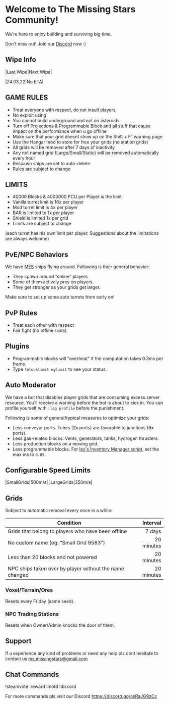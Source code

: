 # Welcome to The Missing Stars Community!

We're here to enjoy building and surviving big time.

Don't miss out! Join our [Discord](https://discord.gg/asRaJG9zCc) now :)

## Wipe Info

|Last Wipe|Next Wipe|

|24.03.22|No ETA|

## GAME RULES

- Treat everyone with respect, do not insult players
- No exploit using
- You cannot build underground and not on asteroids
- Turn off Projections & Programmable Block and all stuff that cause impact on the performance when u go offline
- Make sure that your grid doesnt show up on the Shift + F1 warning page
- Use the Hangar mod to store for free your grids (no station grids)
- All grids will be removed after 7 days of inactivity
- Any not named grid (Large/Small/Static) will be removed automatically every hour
- Respawn ships are set to auto-delete
- Rules are subject to change

## LIMITS

- 40000 Blocks & 4000000 PCU per Player is the limit
- Vanilla turret limit is 16x per player
- Mod turret limit is 4x per player
- BAR is limited to 1x per player
- Shield is limited 1x per grid
- Limits are subject to change

(each turret has his own limit per player. Suggestions about the limitations are always welcome) 

## PvE/NPC Behaviors

We have [MES](https://steamcommunity.com/workshop/filedetails/?id=1521905890) ships flying around.
Following is their general behavior:

* They spawn around “online” players.
* Some of them actively prey on players.
* They get stronger as your grids get larger.

Make sure to set up some auto turrets from early on!

## PvP Rules

- Treat each other with respect
- Fair fight (no offline raids)

## Plugins

* Programmable blocks will "overheat" if the computation takes 0.3ms per frame.
* Type `!blocklimit mylimit` to see your status.

## Auto Moderator
We have a bot that disables player grids that are consuming excess server resource.
You’ll receive a warning before the bot is about to kick in.
You can profile yourself with `!lag profile` before the punishment.

Following is some of general/typical measures to optimize your grids:

* Less conveyor ports. Tubes (2x ports) are favorable to junctions (6x ports).
* Less gas-related blocks. Vents, generators, tanks, hydrogen thrusters.
* Less production blocks on a moving grid.
* Less programmable blocks. For [Isy's Inventory Manager script](https://steamcommunity.com/sharedfiles/filedetails/?id=1216126863), set the max ms to `0.05`.

## Configurable Speed Limits

|SmallGrids|500m/s|
|LargeGrids|350m/s|

## Grids

Subject to automatic removal every once in a while:

|Condition|Interval|
|---|---:|
|Grids that belong to players who have been offline|7 days|
|No custom name (eg. “Small Grid 9583”)|20 minutes|
|Less than 20 blocks and not powered|20 minutes|
|NPC ships taken over by player without the name changed|20 minutes|

### Voxel/Terrain/Ores

Resets every Friday (same seed). 

### NPC Trading Stations

Resets when Owner/Admin knocks the door of them.

## Support

If u experience any kind of problems or need any help pls dont hesitate to contact us ms.missingstars@gmail.com

## Chat Commands

!steamvote
!reward
!motd
!discord

For more commands pls visit our Discord https://discord.gg/asRaJG9zCc
